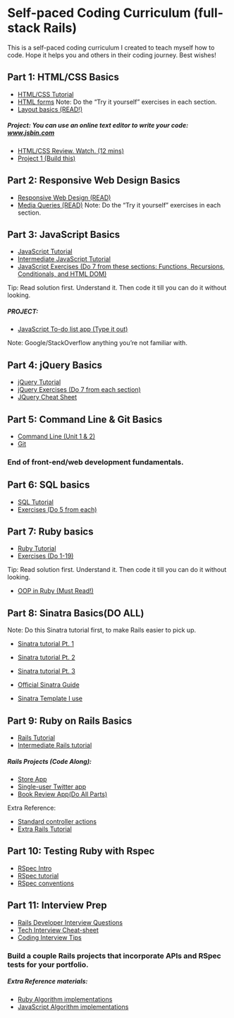 # Self-paced Coding Curriculum (full-stack Rails)
This is a self-paced coding curriculum I created to teach myself how to code. Hope it helps you and others in their coding journey. Best wishes! 

## Part 1: HTML/CSS Basics

* [HTML/CSS Tutorial](https://www.codecademy.com/tracks/web)
*  [HTML forms](http://www.w3schools.com/html/html_forms.asp)
Note: Do the “Try it yourself” exercises in each section.
* [Layout basics (READ!)](http://learnlayout.com/no-layout.html)

##### Project: You can use an online text editor to write your code: www.jsbin.com

* [HTML/CSS Review. Watch. (12 mins)](https://www.youtube.com/watch?v=0afZj1G0BIE)
* [Project 1 (Build this)](http://www.amberweinberg.com/wp-content/uploads/2009/10/sample.jpg)

## Part 2: Responsive Web Design Basics
* [Responsive Web Design (READ)](http://www.w3schools.com/css/css_rwd_intro.asp)
* [Media Queries (READ)](http://www.w3schools.com/cssref/css3_pr_mediaquery.asp)
Note: Do the “Try it yourself” exercises in each section.

## Part 3: JavaScript Basics
* [JavaScript Tutorial](https://www.codecademy.com/tracks/javascript)
* [Intermediate JavaScript Tutorial](https://www.codecademy.com/en/tracks/teachyourself)
* [JavaScript Exercises (Do 7 from these sections: Functions, Recursions, Conditionals, and HTML DOM)](http://www.w3resource.com/javascript-exercises/)

Tip: Read solution first. Understand it. Then code it till you can do it without looking.

##### PROJECT:
* [JavaScript To-do list app (Type it out)](http://code-maven.com/todo-in-html-and-javascript)

Note: Google/StackOverflow anything you’re not familiar with.

## Part 4: jQuery Basics
* [jQuery Tutorial](https://www.codecademy.com/en/tracks/jquery)
* [jQuery Exercises (Do 7 from each section)](http://www.w3resource.com/jquery-exercises/)
* [JQuery Cheat Sheet](https://oscarotero.com/jquery/)

## Part 5: Command Line & Git Basics
* [Command Line (Unit 1 & 2)](https://www.codecademy.com/learn/learn-the-command-line)
* [Git](https://www.codecademy.com/learn/learn-git)

### End of front-end/web development fundamentals.

## Part 6: SQL basics
* [SQL Tutorial](https://www.codecademy.com/learn/learn-sql)
* [Exercises (Do 5 from each)](http://www.w3resource.com/sqlite-exercises/)

## Part 7: Ruby basics
* [Ruby Tutorial](https://www.codecademy.com/learn/ruby)
* [Exercises (Do 1-19)](http://prepwork.appacademy.io/coding-test-1/practice-problems/)

Tip: Read solution first. Understand it. Then code it till you can do it without looking.
* [OOP in Ruby (Must Read!)](http://zetcode.com/lang/rubytutorial/oop/)

## Part 8: Sinatra Basics(DO ALL)
Note: Do this Sinatra tutorial first, to make Rails easier to pick up.
* [Sinatra tutorial Pt. 1](http://code.tutsplus.com/tutorials/singing-with-sinatra--net-18965)
* [Sinatra tutorial Pt. 2](http://code.tutsplus.com/tutorials/singing-with-sinatra-the-recall-app--net-19128)
* [Sinatra tutorial Pt. 3](http://code.tutsplus.com/tutorials/singing-with-sinatra-the-encore--net-19364)

* [Official Sinatra Guide](http://www.sinatrarb.com/intro)
* [Sinatra Template I use](https://github.com/tjoye20/sinatra_template)

## Part 9: Ruby on Rails Basics
* [Rails Tutorial](https://www.codecademy.com/learn/learn-rails)
* [Intermediate Rails tutorial](https://www.codecademy.com/learn/rails-auth)

##### Rails Projects (Code Along):
* [Store App](https://www.youtube.com/watch?v=boMn2gArSew)
* [Single-user Twitter app](https://www.youtube.com/watch?v=ao1vSdHHFek)
* [Book Review App(Do All Parts)](https://www.youtube.com/watch?v=AMai9EZesXY)

Extra Reference:
* [Standard controller actions](https://www.codecademy.com/articles/standard-controller-actions)
* [Extra Rails Tutorial](https://www.railstutorial.org/book/beginning)

## Part 10: Testing Ruby with Rspec
* [RSpec Intro](http://blog.teamtreehouse.com/an-introduction-to-rspec)
* [RSpec tutorial](https://semaphoreci.com/community/series/learn-rspec)
* [RSpec conventions](http://betterspecs.org/)

## Part 11: Interview Prep
* [Rails Developer Interview Questions](https://github.com/afeld/rails_interview_questions)
* [Tech Interview Cheat-sheet](https://gist.github.com/TSiege/cbb0507082bb18ff7e4b)
* [Coding Interview Tips](https://blog.devmastery.com/how-to-win-the-coding-interview-71ae7102d685#.3zmn76gx4)

### Build a couple Rails projects that incorporate APIs and RSpec tests for your portfolio.


##### Extra Reference materials:

* [Ruby Algorithm implementations](https://github.com/kanwei/algorithms/tree/master/lib)
* [JavaScript Algorithm implementations](https://github.com/shrynx/js-algorithms)

